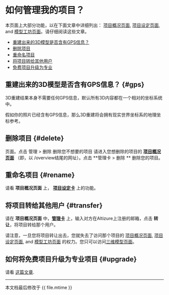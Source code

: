 # 如何管理我的项目？

本页面上大部分功能，以在下面文章中详细列出： [项目概况页面](overview-page.md), [项目设定页面](setup-page.md), and [模型工坊页面](studio-page.md)。请仔细阅读这些文章。


* [重建出来的3D模型是否含有GPS信息？](#gps)
* [删除项目](#delete)
* [重命名项目](#rename)
* [将项目转给其他用户](#transfer)
* [免费项目升级为专业](#upgrade)


## 重建出来的3D模型是否含有GPS信息？ {#gps}

3D重建结果本身不需要任何GPS信息，默认所有3D内容都在一个相对的坐标系统中。

假如你的照片已经含有GPS信息，那么3D重建将会拥有现实世界坐标系的地理坐标参考。

## 删除项目 {#delete}

  页面。点击 管理 > 删除 删除您不想要的项目
请进入您想删除的项目的 [**项目概况页面**](overview-page.md) （即，以 /overview结尾的网址）。点击 **管理卡 &gt; 删除 ** 删除您的项目。

## 重命名项目 {#rename}

请看 **项目概况页面** 上， [**项目设定卡**](overview-page.md#settings) 上的功能。

## 将项目转给其他用户 {#transfer}

请在 **项目概况页面** 中，[**管理卡**](overview-page.md#admin) 上，输入对方在Altizure上注册的邮箱，点击 **转让**，将项目转给那个用户。

请注意，一旦您将项目转让出去，您就失去了访问那个项目的 [项目概况页面](overview-page.md), [项目设定页面](setup-page.md), and [模型工坊页面](studio-page.md) 的权力。您只可以访问[三维模型页面](model-page.md)。

## 如何将免费项目升级为专业项目 {#upgrade}

请看 [这篇文章](upgrade-free-to-pro.md).


---

本文档最后修改于 {{ file.mtime }}

